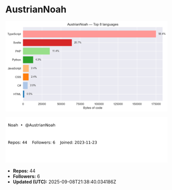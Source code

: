 # AustrianNoah


<!-- STATS:START -->
![languages](assets/stats/github_stats_langs.png)

<img src="assets/stats/github_stats_card.svg" alt="summary card">

- **Repos:** 44
- **Followers:** 6
- **Updated (UTC):** 2025-09-08T21:38:40.034186Z
<!-- STATS:END -->
